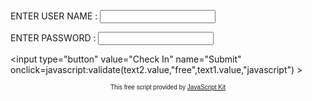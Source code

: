 
<form>

<p>ENTER USER NAME :

  <input type="text" name="text2">

</p>

<p> ENTER PASSWORD :

<input type="password" name="text1">

  <input type="button" value="Check In" name="Submit" onclick=javascript:validate(text2.value,"free",text1.value,"javascript") >

</p>

 

</form>

<script language = "javascript">

 

/*

Script by Anubhav Misra (anubhav_misra@hotmail.com)

Submitted to JavaScript Kit (http://javascriptkit.com)

For this and 400+ free scripts, visit http://javascriptkit.com

*/

 

function validate(text1,text2,text3,text4)

{

 if (text1==text2 && text3==text4)

 load('success.htm');

 else

 {

  load('failure.htm');

 }

}

function load(url)

{

 location.href=url;

}

</script>

 

<p align="center"><font face="arial" size="-2">This free script provided by <a href="http://javascriptkit.com">JavaScript Kit</a></font></p>

